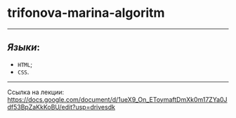# trifonova-marina-algoritm
____
## ***Языки***:

- `HTML`;
- `CSS`.

____
Ссылка на лекции: https://docs.google.com/document/d/1ueX9_On_EToymaftDmXk0m17ZYa0Jdf53BpZaKkKoBU/edit?usp=drivesdk
